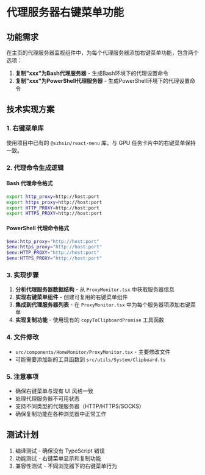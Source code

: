 # 代理服务器右键菜单功能

## 功能需求

在主页的代理服务器监视组件中，为每个代理服务器添加右键菜单功能，包含两个选项：

1. **复制"xxx"为Bash代理服务器** - 生成Bash环境下的代理设置命令
2. **复制"xxx"为PowerShell代理服务器** - 生成PowerShell环境下的代理设置命令

## 技术实现方案

### 1. 右键菜单库

使用项目中已有的 `@szhsin/react-menu` 库，与 GPU 任务卡片中的右键菜单保持一致。

### 2. 代理命令生成逻辑

#### Bash 代理命令格式

```bash
export http_proxy=http://host:port
export https_proxy=http://host:port
export HTTP_PROXY=http://host:port
export HTTPS_PROXY=http://host:port
```

#### PowerShell 代理命令格式

```powershell
$env:http_proxy="http://host:port"
$env:https_proxy="http://host:port"
$env:HTTP_PROXY="http://host:port"
$env:HTTPS_PROXY="http://host:port"
```

### 3. 实现步骤

1. **分析代理服务器数据结构** - 从 `ProxyMonitor.tsx` 中获取服务器信息
2. **实现右键菜单组件** - 创建可复用的右键菜单组件
3. **集成到代理服务器列表** - 在 `ProxyMonitor.tsx` 中为每个服务器项添加右键菜单
4. **实现复制功能** - 使用现有的 `copyToClipboardPromise` 工具函数

### 4. 文件修改

- `src/components/HomeMonitor/ProxyMonitor.tsx` - 主要修改文件
- 可能需要添加新的工具函数到 `src/utils/System/Clipboard.ts`

### 5. 注意事项

- 确保右键菜单与现有 UI 风格一致
- 处理代理服务器不可用状态
- 支持不同类型的代理服务器（HTTP/HTTPS/SOCKS）
- 确保复制功能在各种浏览器中正常工作

## 测试计划

1. 编译测试 - 确保没有 TypeScript 错误
2. 功能测试 - 右键菜单显示和复制功能
3. 兼容性测试 - 不同浏览器下的右键菜单行为
